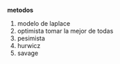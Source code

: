 **metodos**

1. modelo de laplace
2. optimista
    tomar la mejor de todas
3. pesimista
4. hurwicz
5. savage


